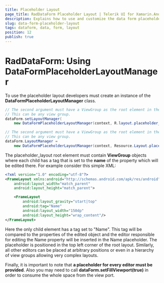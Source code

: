 ```yaml
---
title: Placeholder Layout
page_title: RadDataForm Placeholder Layout | Telerik UI for Xamarin.Android Documentation
description: Explains how to use and customize the data form placeholder layout.
slug: data-form-placeholder-layout
tags: dataform, data, form, layout
position: 12
publish: true
---
```


# RadDataForm: Using DataFormPlaceholderLayoutManager

To use the placeholder layout developers must create an instance of the **DataFormPlaceholderLayoutManager** class.
```Java
// The second argument must have a ViewGroup as the root element in the XML. 
// This can be any view group.
dataForm.setLayoutManager(
	new DataFormPlaceholderLayoutManager(context, R.layout.placeholder_layout));
```
```C#
// The second argument must have a ViewGroup as the root element in the XML. 
// This can be any view group.
dataForm.LayoutManager =
	new DataFormPlaceholderLayoutManager(context, Resource.Layout.placeholder_layout);
```

The placeholder_layout root element must contain **ViewGroup** objects where each child has a tag
that is set to the **name** of the property which will be edited there. For example consider this simple XML:

```XML
<?xml version="1.0" encoding="utf-8"?>
<FrameLayout xmlns:android="http://schemas.android.com/apk/res/android"
    android:layout_width="match_parent"
    android:layout_height="match_parent">

    <FrameLayout
        android:layout_gravity="start|top"
        android:tag="Name"
        android:layout_width="150dp"
        android:layout_height="wrap_content"/>
</FrameLayout>
```

Here the only child element has a tag set to "Name". This tag will be compared to the properties of the edited object and the editor responsible
for editing the Name property will be inserted in the Name placeholder. The placeholder is positioned in the
top left corner of the root layout. Similarly, all other editors can be placed at arbitrary positions or even in a hierarchy of view groups allowing
very complex layouts.

Finally, it is important to note that **a placeholder for every editor must be provided**. Also you may need to call **dataForm.setFillViewport(true)** in order to consume the whole space from the view port.